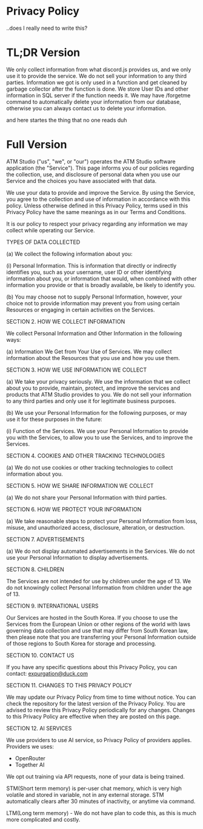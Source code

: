 # Privacy Policy

..does I really need to write this?

# TL;DR Version

We only collect information from what discord.js provides us, and we only use it to provide the service. We do not sell your information to any third parties. Information we got is only used in a function and get cleaned by garbage collector after the function is done. We store User IDs and other information in SQL server if the function needs it. We may have /forgetme command to automatically delete your information from our database, otherwise you can always contact us to delete your information.

and here startes the thing that no one reads duh

# Full Version

ATM Studio ("us", "we", or "our") operates the ATM Studio software application (the "Service"). This page informs you of our policies regarding the collection, use, and disclosure of personal data when you use our Service and the choices you have associated with that data.

We use your data to provide and improve the Service. By using the Service, you agree to the collection and use of information in accordance with this policy. Unless otherwise defined in this Privacy Policy, terms used in this Privacy Policy have the same meanings as in our Terms and Conditions.

It is our policy to respect your privacy regarding any information we may collect while operating our Service.

TYPES OF DATA COLLECTED

(a) We collect the following information about you:

(i) Personal Information. This is information that directly or indirectly identifies you, such as your username, user ID or other identifying information about you, or information that would, when combined with other information you provide or that is broadly available, be likely to identify you.

(b) You may choose not to supply Personal Information, however, your choice not to provide information may prevent you from using certain Resources or engaging in certain activities on the Services.

SECTION 2. HOW WE COLLECT INFORMATION

We collect Personal Information and Other Information in the following ways:

(a) Information We Get from Your Use of Services. We may collect information about the Resources that you use and how you use them.

SECTION 3. HOW WE USE INFORMATION WE COLLECT

(a) We take your privacy seriously. We use the information that we collect about you to provide, maintain, protect, and improve the services and products that ATM Studio provides to you. We do not sell your information to any third parties and only use it for legitimate business purposes.

(b) We use your Personal Information for the following purposes, or may use it for these purposes in the future:

(i) Function of the Services. We use your Personal Information to provide you with the Services, to allow you to use the Services, and to improve the Services.

SECTION 4. COOKIES AND OTHER TRACKING TECHNOLOGIES

(a) We do not use cookies or other tracking technologies to collect information about you.

SECTION 5. HOW WE SHARE INFORMATION WE COLLECT

(a) We do not share your Personal Information with third parties.

SECTION 6. HOW WE PROTECT YOUR INFORMATION

(a) We take reasonable steps to protect your Personal Information from loss, misuse, and unauthorized access, disclosure, alteration, or destruction.

SECTION 7. ADVERTISEMENTS

(a) We do not display automated advertisements in the Services. We do not use your Personal Information to display advertisements.

SECTION 8. CHILDREN

The Services are not intended for use by children under the age of 13. We do not knowingly collect Personal Information from children under the age of 13.

SECTION 9. INTERNATIONAL USERS

Our Services are hosted in the South Korea. If you choose to use the Services from the European Union or other regions of the world with laws governing data collection and use that may differ from South Korean law, then please note that you are transferring your Personal Information outside of those regions to South Korea for storage and processing.

SECTION 10. CONTACT US

If you have any specific questions about this Privacy Policy, you can contact:
expurgation@duck.com

SECTION 11. CHANGES TO THIS PRIVACY POLICY

We may update our Privacy Policy from time to time without notice. You can check the repository for the latest version of the Privacy Policy. You are advised to review this Privacy Policy periodically for any changes. Changes to this Privacy Policy are effective when they are posted on this page.

SECTION 12. AI SERVICES

We use providers to use AI service, so Privacy Policy of providers applies.
Providers we uses:

- OpenRouter
- Together AI

We opt out training via API requests, none of your data is being trained.

STM(Short term memory) is per-user chat memory, which is very high volatile and stored in variable, not in any external storage. STM automatically clears after 30 minutes of inactivity, or anytime via command.

LTM(Long term memory) - We do not have plan to code this, as this is much more complicated and costly.
